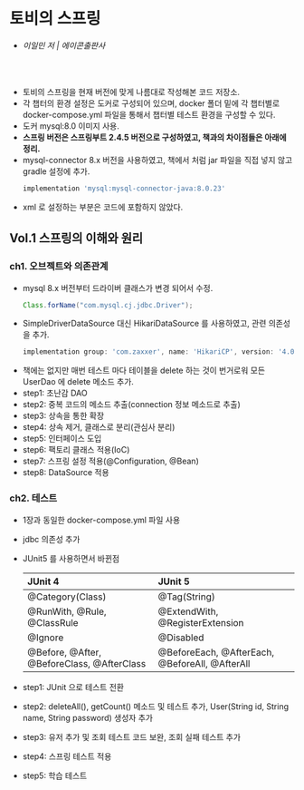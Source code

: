 # 토비의 스프링
- *이일민 저 | 에이콘출판사*
<br>
<br>
  
  
- 토비의 스프링을 현재 버전에 맞게 나름대로 작성해본 코드 저장소.
- 각 챕터의 환경 설정은 도커로 구성되어 있으며, docker 폴더 밑에 각 챕터별로 docker-compose.yml 파일을 통해서 챕터별 테스트 환경을 구성할 수 있다.
- 도커 mysql:8.0 이미지 사용.
- **스프링 버전은 스프링부트 2.4.5 버전으로 구성하였고, 책과의 차이점들은 아래에 정리.** 
- mysql-connector 8.x 버전을 사용하였고, 책에서 처럼 jar 파일을 직접 넣지 않고 gradle 설정에 추가.
  ~~~ groovy
  implementation 'mysql:mysql-connector-java:8.0.23'
  ~~~~
- xml 로 설정하는 부분은 코드에 포함하지 않았다.

## Vol.1 스프링의 이해와 원리
### ch1. 오브젝트와 의존관계
- mysql 8.x 버전부터 드라이버 클래스가 변경 되어서 수정. 
  ~~~ java
  Class.forName("com.mysql.cj.jdbc.Driver");
  ~~~
- SimpleDriverDataSource 대신 HikariDataSource 를 사용하였고, 관련 의존성을 추가.
  ~~~ groovy
  implementation group: 'com.zaxxer', name: 'HikariCP', version: '4.0.3'
  ~~~
- 책에는 없지만 매번 테스트 마다 테이블을 delete 하는 것이 번거로워 모든 UserDao 에 delete 메소드 추가.
- step1: 초난감 DAO
- step2: 중복 코드의 메소드 추출(connection 정보 메소드로 추출)
- step3: 상속을 통한 확장
- step4: 상속 제거, 클래스로 분리(관심사 분리)
- step5: 인터페이스 도입
- step6: 팩토리 클래스 적용(IoC)
- step7: 스프링 설정 적용(@Configuration, @Bean)
- step8: DataSource 적용 

### ch2. 테스트
- 1장과 동일한 docker-compose.yml 파일 사용 
- jdbc 의존성 추가 
- JUnit5 를 사용하면서 바뀐점
  
  |JUnit 4|JUnit 5|
  |:---|:---|
  |@Category(Class)|@Tag(String)|
  |@RunWith, @Rule, @ClassRule|@ExtendWith, @RegisterExtension|
  |@Ignore|@Disabled|
  |@Before, @After, @BeforeClass, @AfterClass|@BeforeEach, @AfterEach, @BeforeAll, @AfterAll|
- step1: JUnit 으로 테스트 전환
- step2: deleteAll(), getCount() 메소드 및 테스트 추가, User(String id, String name, String password) 생성자 추가
- step3: 유저 추가 및 조회 테스트 코드 보완, 조회 실패 테스트 추가
- step4: 스프링 테스트 적용
- step5: 학습 테스트